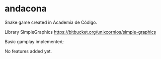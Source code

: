 # andacona

Snake game created in Academia de Código. 

Library SimpleGraphics https://bitbucket.org/unixcornios/simple-graphics

Basic gamplay implemented;

No features added yet.
